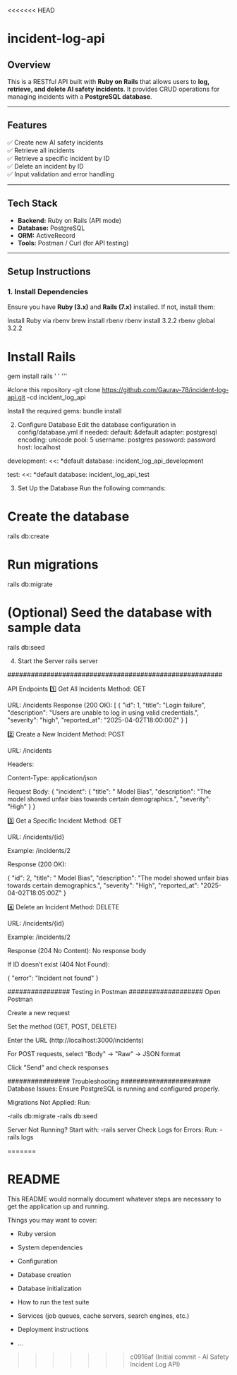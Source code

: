 <<<<<<< HEAD
# incident-log-api
## **Overview**
This is a RESTful API built with **Ruby on Rails** that allows users to **log, retrieve, and delete AI safety incidents**. It provides CRUD operations for managing incidents with a **PostgreSQL database**.

---

## **Features**
✅ Create new AI safety incidents  
✅ Retrieve all incidents  
✅ Retrieve a specific incident by ID  
✅ Delete an incident by ID  
✅ Input validation and error handling  

---

## **Tech Stack**
- **Backend:** Ruby on Rails (API mode)
- **Database:** PostgreSQL
- **ORM:** ActiveRecord
- **Tools:** Postman / Curl (for API testing)

---

## **Setup Instructions**

### **1. Install Dependencies**
Ensure you have **Ruby (3.x)** and **Rails (7.x)** installed. If not, install them:


Install Ruby via rbenv
brew install rbenv
rbenv install 3.2.2
rbenv global 3.2.2

# Install Rails
gem install rails
'
'
'''

#clone this repository
-git clone https://github.com/Gaurav-78/incident-log-api.git
-cd incident_log_api


Install the required gems:
bundle install


2. Configure Database
Edit the database configuration in config/database.yml if needed:
default: &default
  adapter: postgresql
  encoding: unicode
  pool: 5
  username: postgres
  password: password
  host: localhost

development:
  <<: *default
  database: incident_log_api_development

test:
  <<: *default
  database: incident_log_api_test


3. Set Up the Database
Run the following commands:

# Create the database
rails db:create

# Run migrations
rails db:migrate

# (Optional) Seed the database with sample data
rails db:seed


4. Start the Server
 rails server


#######################################################

API Endpoints
1️⃣ Get All Incidents
Method: GET

URL: /incidents
Response (200 OK):
[
  {
    "id": 1,
    "title": "Login failure",
    "description": "Users are unable to log in using valid credentials.",
    "severity": "high",
    "reported_at": "2025-04-02T18:00:00Z"
  }
]


2️⃣ Create a New Incident
Method: POST

URL: /incidents

Headers:

Content-Type: application/json

Request Body:
{
  "incident": {
    "title": " Model Bias",
    "description": "The model showed unfair bias towards certain demographics.",
    "severity": "High"
  }
}

3️⃣ Get a Specific Incident
Method: GET

URL: /incidents/{id}

Example: /incidents/2

Response (200 OK):

{
  "id": 2,
  "title": " Model Bias",
  "description": "The model showed unfair bias towards certain demographics.",
  "severity": "High",
  "reported_at": "2025-04-02T18:05:00Z"
}

4️⃣ Delete an Incident
Method: DELETE

URL: /incidents/{id}

Example: /incidents/2

Response (204 No Content): No response body

If ID doesn’t exist (404 Not Found):

{
  "error": "Incident not found"
}



################    Testing in Postman     ###################
Open Postman

Create a new request

Set the method (GET, POST, DELETE)

Enter the URL (http://localhost:3000/incidents)

For POST requests, select "Body" → "Raw" → JSON format

Click "Send" and check responses




################  Troubleshooting   #######################
Database Issues: Ensure PostgreSQL is running and configured properly.

Migrations Not Applied: Run:

-rails db:migrate
-rails db:seed

Server Not Running? Start with:
-rails server
Check Logs for Errors: Run:
-rails logs

=======
# README

This README would normally document whatever steps are necessary to get the
application up and running.

Things you may want to cover:

* Ruby version

* System dependencies

* Configuration

* Database creation

* Database initialization

* How to run the test suite

* Services (job queues, cache servers, search engines, etc.)

* Deployment instructions

* ...
>>>>>>> c0916af (Initial commit - AI Safety Incident Log API)

